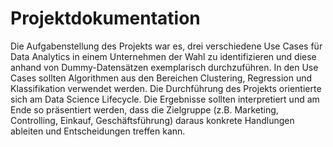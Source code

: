 # Projektdokumentation
Die Aufgabenstellung des Projekts war es, drei verschiedene Use Cases für Data Analytics in einem Unternehmen der Wahl zu identifizieren und diese anhand von Dummy-Datensätzen exemplarisch durchzuführen. In den Use Cases sollten Algorithmen aus den Bereichen Clustering, Regression und Klassifikation verwendet werden. Die Durchführung des Projekts orientierte sich am Data Science Lifecycle. Die Ergebnisse sollten interpretiert und am Ende so präsentiert werden, dass die Zielgruppe (z.B. Marketing, Controlling, Einkauf, Geschäftsführung) daraus konkrete Handlungen ableiten und Entscheidungen treffen kann.
